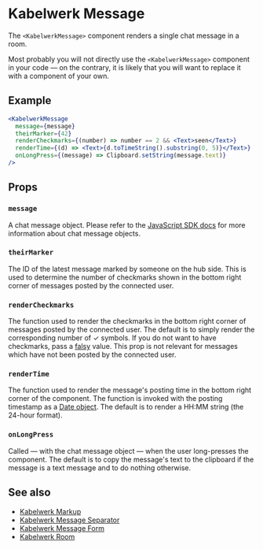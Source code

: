 # Kabelwerk Message

The `<KabelwerkMessage>` component renders a single chat message in a room.

Most probably you will not directly use the `<KabelwerkMessage>` component in your code — on the contrary, it is likely that you will want to replace it with a component of your own.

## Example

```jsx
<KabelwerkMessage
  message={message}
  theirMarker={42}
  renderCheckmarks={(number) => number == 2 && <Text>seen</Text>}
  renderTime={(d) => <Text>{d.toTimeString().substring(0, 5)}</Text>}
  onLongPress={(message) => Clipboard.setString(message.text)}
/>
```

## Props

### `message`

A chat message object. Please refer to the [JavaScript SDK docs](https://docs.kabelwerk.io/js/messages) for more information about chat message objects.

### `theirMarker`

The ID of the latest message marked by someone on the hub side. This is used to determine the number of checkmarks shown in the bottom right corner of messages posted by the connected user.

### `renderCheckmarks`

The function used to render the checkmarks in the bottom right corner of messages posted by the connected user. The default is to simply render the corresponding number of ✓ symbols. If you do not want to have checkmarks, pass a [falsy](https://developer.mozilla.org/en-US/docs/Glossary/Falsy) value. This prop is not relevant for messages which have not been posted by the connected user.

### `renderTime`

The function used to render the message's posting time in the bottom right corner of the component. The function is invoked with the posting timestamp as a [Date object](https://developer.mozilla.org/en-US/docs/Web/JavaScript/Reference/Global_Objects/Date). The default is to render a HH:MM string (the 24-hour format).

### `onLongPress`

Called — with the chat message object — when the user long-presses the component. The default is to copy the message's text to the clipboard if the message is a text message and to do nothing otherwise.

## See also

- [Kabelwerk Markup](./KabelwerkMarkup.md)
- [Kabelwerk Message Separator](./KabelwerkMessageSeparator.md)
- [Kabelwerk Message Form](./KabelwerkMessageForm.md)
- [Kabelwerk Room](./KabelwerkRoom.md)
